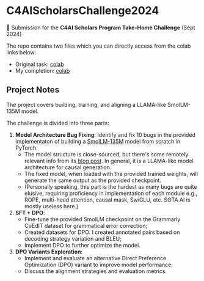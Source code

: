 # C4AIScholarsChallenge2024

📌 Submission for the **C4AI Scholars Program Take-Home Challenge** (Sept 2024)

The repo contains two files which you can directly access from the colab links below:
- Original task: [colab](https://colab.research.google.com/drive/1oLFxq8Lnr78MATipjYbnzS7lMgita3DI?usp=sharing)
- My completion: [colab](https://colab.research.google.com/drive/1pqKrzmJjkxlpq0CkD3KZYwZLM7aLCBqq?usp=sharing)

## Project Notes
The project covers building, training, and aligning a LLAMA-like SmolLM-135M model. 

The challenge is divided into three parts:
1. **Model Architecture Bug Fixing**: Identify and fix 10 bugs in the provided implementaton of building a [SmolLM-135M](https://huggingface.co/HuggingFaceTB/SmolLM-135M) model from scratch in PyTorch.
    - The model structure is close-sourced, but there's some remotely relevant info from its [blog post](https://huggingface.co/blog/smollm). In general, it is a LLAMA-like model architecture for causal generation.
    - The fixed model, when loaded with the provided trained weights, will generate the same output as the provided checkpoint.
    - (Personally speaking, this part is the hardest as many bugs are quite elusive, requiring proficiency in implementation of each module e.g., ROPE, multi-head attention, causal mask, SwiGLU, etc. SOTA AI is mostly useless here.)
2. **SFT + DPO**:
    - Fine-tune the provided SmolLM checkpoint on the Grammarly CoEdIT dataset for grammatical error correction;
    - Created datasets for DPO. I created annotated pairs based on decoding strategy variation and BLEU;
    - Implement DPO to further optimize the model.
3. **DPO Variants Exploration**:
    - Implement and evaluate an alternative Direct Preference Optimization (DPO) variant to improve model performance;
    - Discuss the alignment strategies and evaluation metrics.
